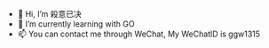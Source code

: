 - 👋 Hi, I’m 殺意已决
- 🌱 I’m currently learning with GO
- 📫 You can contact me through WeChat, My WeChatID is ggw1315
